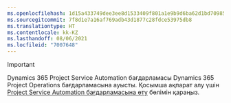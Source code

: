 ```yaml
---
ms.openlocfilehash: 1d15a433749dee3ee8d1533409f801a1e9b9d6ba62d1bd70985e3997f1547db0
ms.sourcegitcommit: 7f8d1e7a16af769adb43d1877c28fdce53975db8
ms.translationtype: HT
ms.contentlocale: kk-KZ
ms.lasthandoff: 08/06/2021
ms.locfileid: "7007648"
---
```

> [!IMPORTANT]
> Dynamics 365 Project Service Automation бағдарламасы Dynamics 365 Project Operations бағдарламасына ауысты. Қосымша ақпарат алу үшін [Project Service Automation бағдарламасына өту](https://dynamics.microsoft.com/en-us/project-service-automation/overview/) бөлімін қараңыз.
